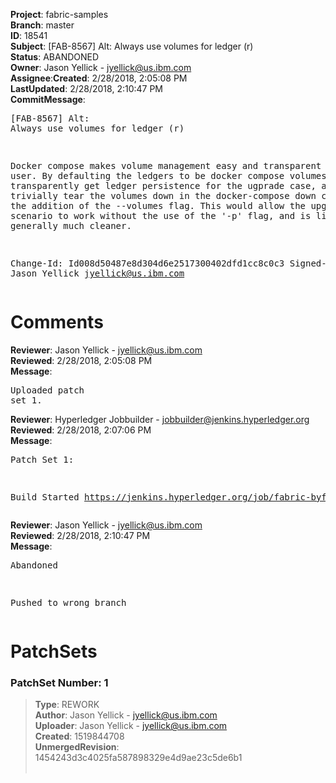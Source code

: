 <strong>Project</strong>: fabric-samples</br><strong>Branch</strong>: master<br><strong>ID</strong>: 18541<br><strong>Subject</strong>: [FAB-8567] Alt: Always use volumes for ledger (r)<br><strong>Status</strong>: ABANDONED<br><strong>Owner</strong>: Jason Yellick - jyellick@us.ibm.com<br><strong>Assignee</strong>:<strong>Created</strong>: 2/28/2018, 2:05:08 PM<br><strong>LastUpdated</strong>: 2/28/2018, 2:10:47 PM<br><strong>CommitMessage</strong>:<br><pre>[FAB-8567] Alt: Always use volumes for ledger (r)

Docker compose makes volume management easy and transparent to the user.
By defaulting the ledgers to be docker compose volumes, we transparently
get ledger persistence for the ugprade case, and may trivially tear the
volumes down in the docker-compose down command with the addition of the
--volumes flag.  This would allow the upgrade scenario to work without
the use of the '-p' flag, and is likely to be generally much cleaner.

Change-Id: Id008d50487e8d304d6e2517300402dfd1cc8c0c3
Signed-off-by: Jason Yellick <jyellick@us.ibm.com>
</pre><h1>Comments</h1><strong>Reviewer</strong>: Jason Yellick - jyellick@us.ibm.com<br><strong>Reviewed</strong>: 2/28/2018, 2:05:08 PM<br><strong>Message</strong>: <pre>Uploaded patch set 1.</pre><strong>Reviewer</strong>: Hyperledger Jobbuilder - jobbuilder@jenkins.hyperledger.org<br><strong>Reviewed</strong>: 2/28/2018, 2:07:06 PM<br><strong>Message</strong>: <pre>Patch Set 1:

Build Started https://jenkins.hyperledger.org/job/fabric-byfn-verify-x86_64/315/</pre><strong>Reviewer</strong>: Jason Yellick - jyellick@us.ibm.com<br><strong>Reviewed</strong>: 2/28/2018, 2:10:47 PM<br><strong>Message</strong>: <pre>Abandoned

Pushed to wrong branch</pre><h1>PatchSets</h1><h3>PatchSet Number: 1</h3><blockquote><strong>Type</strong>: REWORK<br><strong>Author</strong>: Jason Yellick - jyellick@us.ibm.com<br><strong>Uploader</strong>: Jason Yellick - jyellick@us.ibm.com<br><strong>Created</strong>: 1519844708<br><strong>UnmergedRevision</strong>: 1454243d3c4025fa587898329e4d9ae23c5de6b1<br><br></blockquote>